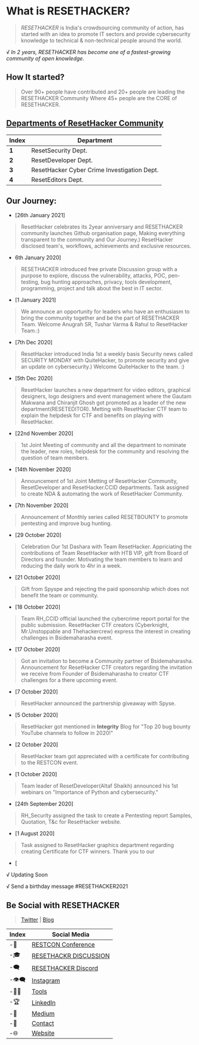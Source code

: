 # What is RESETHACKER?
> *RESETHACKER* is India's crowdsourcing community of action, has started with an idea to promote IT sectors and provide cybersecurity knowledge to technical & non-technical people around the world.

√ *In 2 years, RESETHACKER has become one of a fastest-growing community of open knowledge.*

## How It started?
> Over 90+ people have contributed and 20+ people are leading the RESETHACKER Community Where 45+ people are the CORE of RESETHACKER.

## [Departments of ResetHacker Community](/Departments.md)
Index | Department 
--- | ---
**1** | ResetSecurity Dept.
**2** | ResetDeveloper Dept.
**3** | ResetHacker Cyber Crime Investigation Dept.
**4** | ResetEditors Dept.

## Our Journey:
- [26th January 2021]
> ResetHacker celebrates its 2year anniversary and RESETHACKER community launches Github organisation page, Making everything transparent to the community and Our Journey.)
> ResetHacker disclosed team's, workflows, achievements and exclusive resources. 

- 6th January 2020]
>RESETHACKER introduced free private Discussion group with a purpose to explore, discuss the vulnerability, attacks, POC, pen-testing, bug hunting approaches, privacy, tools development, programming, project and talk about the best in IT sector.

- [1 January 2021]
> We announce an opportunity for leaders who have an enthusiasm to bring the community together and be the part of RESETHACKER Team.
> Welcome Anugrah SR, Tushar Varma & Rahul to ResetHacker Team.:)

- [7th Dec 2020]
> ResetHacker introduced India 1st a weekly basis Security news called SECURITY MONDAY with QuiteHacker, to promote security and give an update on cybersecurity.)
> Welcome QuiteHacker to the team. :)

- [5th Dec 2020]
> ResetHacker launches a new department for video editors, graphical designers, logo designers and event management where the Gautam Makwana⁣ and Chiranjit Ghosh got promoted as a leader of the new department(RESETEDITOR).
> Metting with ResetHacker CTF team to explain the helpdesk for CTF and benefits on playing with ResetHacker.

- [22nd November 2020]
> 1st Joint Meeting of community and all the department to nominate the leader, new roles, helpdesk for the community and resolving the question of team members.

- [14th November 2020]
> Announcement of 1st Joint Metting of ResetHacker Community, ResetDeveloper and ResetHacker.CCID departments.
> Task assigned to create NDA & automating the work of ResetHacker Community.

- [7th November 2020]
> Announcement of Monthly series called RESETBOUNTY to promote pentesting and improve bug hunting.

- [29 October 2020]
> Celebration Our 1st Dashara with Team ResetHacker.
> Appriciating the contributions of Team ResetHacker with HTB VIP, gift from Board of Directors and founder.
> Motivating the team members to learn and reducing the daily work to 4hr in a week.

- [21 October 2020]
> Gift from Spyspe and rejecting the paid sponsorship which does not benefit the team or community.

- [18 October 2020]
> Team RH_CCID official launched the cybercrime report portal for the public submission.
> ResetHacker CTF creators (Cyberknight, Mr.Unstoppable and Thehackercrew) express the interest in creating challenges in Bsidemaharasha event.

- [17 October 2020]
> Got an invitation to become a Community partner of Bsidemaharasha.
> Announcement for ResetHacker CTF creators regarding the invitation we receive from Founder of Bsidemaharasha to creator CTF challenges for a there upcoming event.

- [7 October 2020]
> ResetHacker announced the partnership giveaway with Spyse.

- [5 October 2020]
> ResetHacker got mentioned in **Integrity** Blog for "Top 20 bug bounty YouTube channels to follow in 2020!"

- [2 October 2020]
> ResetHacker team got appreciated with a certificate for contributing to the RESTCON event.

- [1 October 2020]
> Team leader of ResetDeveloper(Altaf Shaikh) announced his 1st webinars on "Importance of Python and cybersecurity."

- [24th September 2020]
> RH_Security assigned the task to create a Pentesting report Samples, Quotation, T&c for ResetHacker website.

- [1 August 2020]
> Task assigned to ResetHacker graphics department regarding creating Certificate for CTF winners.
> Thank you to our 

- [

√ Updating Soon


√ Send a birthday message #RESETHACKER2021


## Be Social with RESETHACKER
> [Twitter](https://twitter.com/resethacker) | [Blog](https://instagram.com/@resethacker/)

Index | Social Media
--- | ---
-📢 | [RESTCON Conference](https://youtube.com/playlist?list=PLNR8n-5bMyMOMHqJS2drxIA78IOPxTBCO) 
-🎓 | [RESETHACKR DISCUSSION](https://t.me/resethacker/) 
-🗨 | [RESETHACKER Discord](https://discord.gg/HbM3435JcX)
-👁️‍🗨️ | [Instagram ](https://instagram.com/@resethacker/) 
-👩‍💻 | [Tools](https://github.com/RESETHACKER) 
-🏆 | [LinkedIn](https://www.linkedin.com/in/RESETHACKER/) 
-💬 | [Medium](https://www.resethackerofficial.medium.com/)
-📩 | [Contact](resethackerteam@gmail.com)
-🌐 | [Website](https://resethacker.com/) 

